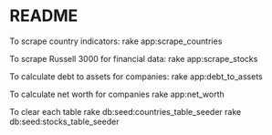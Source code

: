# README

To scrape country indicators:
rake app:scrape_countries

To scrape Russell 3000 for financial data:
rake app:scrape_stocks

To calculate debt to assets for companies:
rake app:debt_to_assets

To calculate net worth for companies
rake app:net_worth

To clear each table
rake db:seed:countries_table_seeder
rake db:seed:stocks_table_seeder